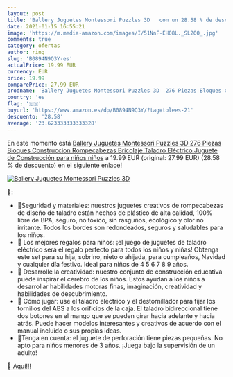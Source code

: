 ```yaml
---
layout: post
title: 'Ballery Juguetes Montessori Puzzles 3D   con un 28.58 % de descuento'
date: 2021-01-15 16:55:21
image: 'https://m.media-amazon.com/images/I/51NnF-EH08L._SL200_.jpg'
comments: true
category: ofertas
author: ring
slug: 'B0894N9Q3Y-es'
actualPrice: 19.99 EUR
currency: EUR
price: 19.99
comparePrice: 27.99 EUR
prodname: 'Ballery Juguetes Montessori Puzzles 3D  276 Piezas Bloques Construccion Rompecabezas  Bricolaje Taladro Eléctrico Juguete de Construcción para niños niños'
country: 'es'
flag: '🇪🇸'
buyurl: 'https://www.amazon.es/dp/B0894N9Q3Y/?tag=tolees-21'
descuento: '28.58'
average: '23.623333333333328'
---
```


En este momento está [Ballery Juguetes Montessori Puzzles 3D  276 Piezas Bloques Construccion Rompecabezas  Bricolaje Taladro Eléctrico Juguete de Construcción para niños niños](https://www.amazon.es/dp/B0894N9Q3Y/?tag=tolees-21) a 19.99 EUR (original: 27.99 EUR) (28.58 %  de descuento) en el siguiente enlace!

[![Ballery Juguetes Montessori Puzzles 3D  ](https://m.media-amazon.com/images/I/51NnF-EH08L._SL200_.jpg)](https://www.amazon.es/dp/B0894N9Q3Y/?tag=tolees-21)

🔎:

- 🍓Seguridad y materiales: nuestros juguetes creativos de rompecabezas de diseño de taladro están hechos de plástico de alta calidad, 100% libre de BPA, seguro, no tóxico, sin rasguños, ecológico y olor no irritante. Todos los bordes son redondeados, seguros y saludables para los niños.
- 🍓 Los mejores regalos para niños: ¡el juego de juguetes de taladro eléctrico será el regalo perfecto para todos los niños y niñas! Obtenga este set para su hija, sobrino, nieto o ahijada, para cumpleaños, Navidad y cualquier día festivo. Ideal para niños de 4 5 6 7 8 9 años.
- 🍓 Desarrolle la creatividad: nuestro conjunto de construcción educativa puede inspirar el cerebro de los niños. Estos ayudan a los niños a desarrollar habilidades motoras finas, imaginación, creatividad y habilidades de descubrimiento.
- 🍓 Cómo jugar: use el taladro eléctrico y el destornillador para fijar los tornillos del ABS a los orificios de la caja. El taladro bidireccional tiene dos botones en el mango que se pueden girar hacia adelante y hacia atrás. Puede hacer modelos interesantes y creativos de acuerdo con el manual incluido o sus propias ideas.
- 🍓Tenga en cuenta: el juguete de perforación tiene piezas pequeñas. No apto para niños menores de 3 años. ¡Juega bajo la supervisión de un adulto!

[🛒 Aquí!!!](https://www.amazon.es/dp/B0894N9Q3Y/?tag=tolees-21)
